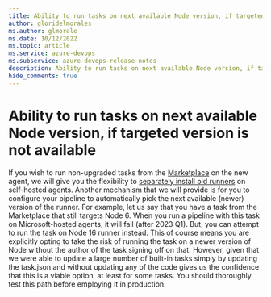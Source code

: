```yaml
---
title: Ability to run tasks on next available Node version, if targeted version is not available
author: gloridelmorales
ms.author: glmorale
ms.date: 10/12/2022
ms.topic: article
ms.service: azure-devops
ms.subservice: azure-devops-release-notes
description: Ability to run tasks on next available Node version, if targeted version is not available
hide_comments: true
---
```


# Ability to run tasks on next available Node version, if targeted version is not available

If you wish to run non-upgraded tasks from the [Marketplace](https://marketplace.visualstudio.com/search?target=AzureDevOps&category=Azure%20Pipelines&sortBy=Installs) on the new agent, we will give you the flexibility to [separately install old runners](https://review.learn.microsoft.com/azure/devops/release-notes/roadmap/2023/install-old-runner) on self-hosted agents. Another mechanism that we will provide is for you to configure your pipeline to automatically pick the next available (newer) version of the runner. For example, let us say that you have a task from the Marketplace that still targets Node 6. When you run a pipeline with this task on Microsoft-hosted agents, it will fail (after 2023 Q1). But, you can attempt to run the task on Node 16 runner instead. This of course means you are explicitly opting to take the risk of running the task on a newer version of Node without the author of the task signing off on that. However, given that we were able to update a large number of built-in tasks simply by updating the task.json and without updating any of the code gives us the confidence that this is a viable option, at least for some tasks. You should thoroughly test this path before employing it in production.
